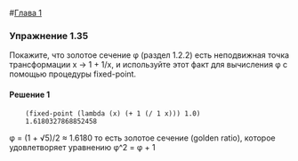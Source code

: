 #[Глава 1](../index.md#Глава-1-Построение-абстракций-с-помощью-процедур)

### Упражнение 1.35
Покажите, что золотое сечение φ (раздел 1.2.2) есть неподвижная точка трансформации x → 1 + 1/x, и используйте этот факт для вычисления φ с помощью процедуры fixed-point.

#### Решение 1
```
    (fixed-point (lambda (x) (+ 1 (/ 1 x))) 1.0)
    1.6180327868852458
```
φ = (1 + √5)/2 ≈ 1.6180
то есть золотое сечение (golden ratio), которое удовлетворяет уравнению 
φ^2 = φ + 1
